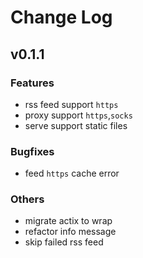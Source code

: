 # Change Log

## v0.1.1

### Features

+ rss feed support `https`
+ proxy support `https`,`socks`
+ serve support static files

### Bugfixes

+ feed `https` cache error

### Others

+ migrate actix to wrap
+ refactor info message
+ skip failed rss feed
